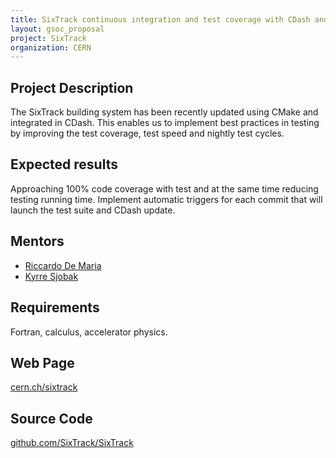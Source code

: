 ```yaml
---
title: SixTrack continuous integration and test coverage with CDash and coverity
layout: gsoc_proposal
project: SixTrack
organization: CERN
---
```


## Project Description
The SixTrack building system has been recently updated using CMake and
integrated in CDash. This enables us to implement best practices in testing by
improving the test coverage, test speed and nightly test cycles.

## Expected results
Approaching 100% code coverage with test and at the same time reducing testing
running time. Implement automatic triggers for each commit that will launch the
test suite and CDash update.

## Mentors

  * [Riccardo De Maria](mailto:Riccardo.De.Maria@cern.ch)
  * [Kyrre Sjobak](mailto:kyrre.ness.sjoebaek@cern.ch)

## Requirements
Fortran, calculus, accelerator physics.

## Web Page
[cern.ch/sixtrack](http://cern/sixtrack)

## Source Code 
[github.com/SixTrack/SixTrack](http://github.com/SixTrack/SixTrack)
